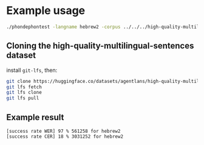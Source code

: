 # Example usage

```bash
./phondephontest -langname hebrew2 -corpus ../../../high-quality-multilingual-sentences/he.jsonl.zst --batchsize 999999999
```

## Cloning the high-quality-multilingual-sentences dataset

install `git-lfs`, then:

```bash
git clone https://huggingface.co/datasets/agentlans/high-quality-multilingual-sentences
git lfs fetch
git lfs clone
git lfs pull
```

## Example result

```
[success rate WER] 97 % 561258 for hebrew2
[success rate CER] 18 % 3031252 for hebrew2
```
